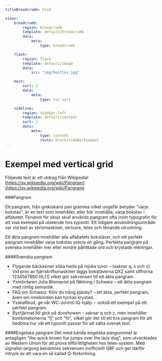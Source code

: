 ```yaml
---
titleBreadcrumb: Grid

views:
    breadcrumb:
        region: breadcrumb
        template: default/breadcrumb
        data:
            meta:
                type: breadcrumb

    flash:
        region: flash
        template: default/image
        data:
            src: "img/hostlov.jpg"

    main:
        sort: 2
        data:
            meta:
                type: toc-sort

    sideline:
        region: sidebar-left
        template: default/content
        sort: 2
        data:
            meta:
                type: content
                route: block/sideBarExempel
...
```


Exempel med vertical grid
=====

Följande text är ett utdrag från Wikipedia!
[https://sv.wikipedia.org/wiki/Pangram](https://sv.wikipedia.org/wiki/Pangram)


###Pangram

Ett pangram, från grekiskans pan gramma vilket ungefär betyder "varje bokstav", är en text som innehåller, eller bör innehålla, varje bokstav i alfabetet. Förutom för skojs skull används pangram ofta inom typografin för att visa exempel på utseende hos typsnitt. Ett tidigare användningsområde var vid test av skrivmaskiner, skrivare, telex och liknande utrustning.

Ett äkta pangram innehåller alla alfabetets bokstäver, och ett perfekt pangram innehåller varje bokstav precis en gång. Perfekta pangram på svenska innehåller mer eller mindre påhittade ord och krystade meningar.


####Svenska pangram

*   Flygande bäckasiner söka hwila på mjuka tuvor – (saknar q, x och z). Vid prov av fjärrskriftsmaskiner läggs bokstäverna QXZ samt siffrorna 1234567890 till,[1] vilket gör sekvensen till ett äkta pangram.
*    Yxmördaren Julia Blomqvist på fäktning i Schweiz – ett äkta pangram med rimlig semantik.
*    FAQ om Schweiz: Klöv du trång pjäxby? – ett äkta, perfekt pangram, även om innebörden kan tyckas krystad.
*    Yxskaftbud, ge vår WC-zonmö IQ-hjälp. – också ett exempel på ett perfekt pangram.
*    Byxfjärmat föl gick på duvshowen – saknar q och z, men innehåller kombinationerna ”fj” och ”fö”, vilket gör det till ett bra pangram för att bedöma hur väl ett typsnitt passar för att sätta svensk text.

####Engelska pangram
Det mest kända engelska pangrammet är antagligen "the quick brown fox jumps over the lazy dog", som utvecklades av Western Union för att prova tillförlitligheten hos telex-system. Med signalist-jargong benämnes sekvensen inofficiellt QBF och ger därför intryck av att vara en så kallad Q-förkortning.
